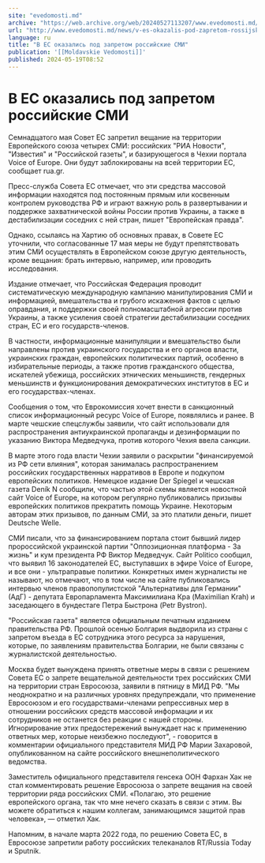 ```yaml
---
site: "evedomosti.md"
archive: "https://web.archive.org/web/20240527113207/www.evedomosti.md/news/v-es-okazalis-pod-zapretom-rossijskie-smi"
url: "http://www.evedomosti.md/news/v-es-okazalis-pod-zapretom-rossijskie-smi"
language: ru
title: "В ЕС оказались под запретом российские СМИ"
publication: '[[Moldavskie Vedomosti]]'
published: 2024-05-19T08:52
---
```


# В ЕС оказались под запретом российские СМИ

Семнадцатого мая Совет ЕС запретил вещание на территории Европейского союза четырех СМИ: российских "РИА Новости", "Известия" и "Российской газеты", и базирующегося в Чехии портала Voice of Europe. Они будут заблокированы на всей территории ЕС, сообщает rua.gr.

Пресс-служба Совета ЕС отмечает, что эти средства массовой информации находятся под постоянным прямым или косвенным контролем руководства РФ и играют важную роль в развертывании и поддержке захватнической войны России против Украины, а также в дестабилизации соседних с ней стран, пишет "Европейская правда".

Однако, ссылаясь на Хартию об основных правах, в Совете ЕС уточнили, что согласованные 17 мая меры не будут препятствовать этим СМИ осуществлять в Европейском союзе другую деятельность, кроме вещания: брать интервью, например, или проводить исследования.

Издание отмечает, что Российская Федерация проводит систематическую международную кампанию манипулирования СМИ и информацией, вмешательства и грубого искажения фактов с целью оправдания, и поддержки своей полномасштабной агрессии против Украины, а также усиления своей стратегии дестабилизации соседних стран, ЕС и его государств-членов.

В частности, информационные манипуляции и вмешательство были направлены против украинского государства и его органов власти, украинских граждан, европейских политических партий, особенно в избирательные периоды, а также против гражданского общества, искателей убежища, российских этнических меньшинств, гендерных меньшинств и функционирования демократических институтов в ЕС и его государствах-членах.

Сообщения о том, что Еврокомиссия хочет внести в санкционный список информационный ресурс Voice of Europe, появлялись и ранее. В марте чешские спецслужбы заявили, что сайт использовали для распространения антиукраинской пропаганды и дезинформации по указанию Виктора Медведчука, против которого Чехия ввела санкции.

В марте этого года власти Чехии заявили о раскрытии "финансируемой из РФ сети влияния", которая занималась распространением российских государственных нарративов в Европе и подкупом европейских политиков. Немецкое издание Der Spiegel и чешская газета Deník N сообщили, что частью этой схемы является новостной сайт Voice of Europe, на котором регулярно публиковались призывы европейских политиков прекратить помощь Украине. Некоторым авторам этих призывов, по данным СМИ, за это платили деньги, пишет Deutsche Welle.

СМИ писали, что за финансированием портала стоит бывший лидер пророссийской украинской партии "Оппозиционная платформа - За жизнь" и кум президента РФ Виктор Медведчук. Сайт Politico сообщил, что выявил 16 законодателей ЕС, выступавших в эфире Voice of Europe, и все они - ультраправые политики. Конкретных имен журналисты не называют, но отмечают, что в том числе на сайте публиковались интервью членов правопопулистской "Альтернативы для Германии" (АдГ) - депутата Европарламента Максимилиана Кра (Maximilian Krah) и заседающего в бундестаге Петра Быстрона (Petr Bystron).

"Российская газета" является официальным печатным изданием правительства РФ. Прошлой осенью Болгария выдворила из страны с запретом въезда в ЕС сотрудника этого ресурса за нарушения, которые, по заявлениям правительства Болгарии, не были связаны с журналистской деятельностью.

Москва будет вынуждена принять ответные меры в связи с решением Совета ЕС о запрете вещательной деятельности трех российских СМИ на территории стран Евросоюза, заявили в пятницу в МИД РФ. "Мы неоднократно и на различных уровнях предупреждали, что применение Евросоюзом и его государствами-членами репрессивных мер в отношении российских средств массовой информации и их сотрудников не останется без реакции с нашей стороны. Игнорирование этих предостережений вынуждает нас к применению ответных мер, которые неизбежно последуют", - говорится в комментарии официального представителя МИД РФ Марии Захаровой, опубликованном на сайте российского внешнеполитического ведомства.

Заместитель официального представителя генсека ООН Фархан Хак не стал комментировать решение Евросоюза о запрете вещания на своей территории ряда российских СМИ. «Полагаю, это решение европейского органа, так что мне нечего сказать в связи с этим. Вы можете обратиться к нашим коллегам, занимающимся защитой прав человека», — отметил Хак.

Напомним, в начале марта 2022 года, по решению Совета ЕС, в Евросоюзе запретили работу российских телеканалов RT/Russia Today и Sputnik.